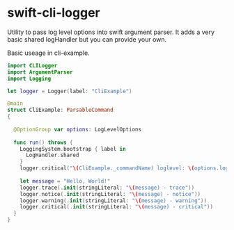 # swift-cli-logger

Utility to pass log level options into swift argument parser. It adds a very basic shared logHandler but you can provide your own.

Basic useage in cli-example.

```swift
import CLILogger
import ArgumentParser
import Logging

let logger = Logger(label: "CliExample")

@main
struct CliExample: ParsableCommand
{
  
  @OptionGroup var options: LogLevelOptions
  
  func run() throws {
    LoggingSystem.bootstrap { label in
      LogHandler.shared
    }
    logger.critical("\(CliExample._commandName) loglevel: \(options.logLevel)")
    
    let message = "Hello, World!"
    logger.trace(.init(stringLiteral: "\(message) - trace"))
    logger.notice(.init(stringLiteral: "\(message) - notice"))
    logger.warning(.init(stringLiteral: "\(message) - warning"))
    logger.critical(.init(stringLiteral: "\(message) - critical"))
  }
}

```
